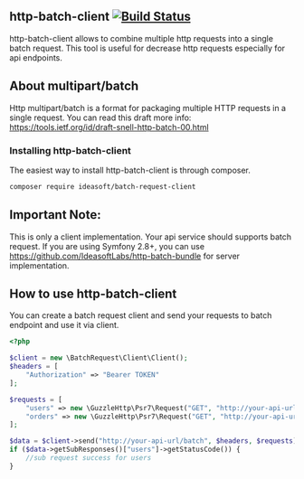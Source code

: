 ## http-batch-client [![Build Status](https://travis-ci.org/IdeasoftLabs/http-batch-client.svg?branch=master)](https://travis-ci.org/IdeasoftLabs/http-batch-client)
http-batch-client allows to combine multiple http requests into a single batch request.
This tool is useful for decrease http requests especially for api endpoints.
## About multipart/batch
Http multipart/batch is a format for packaging multiple HTTP requests in a single request. You can read this draft more info: https://tools.ietf.org/id/draft-snell-http-batch-00.html

### Installing http-batch-client
The easiest way to install http-batch-client is through composer.
```bash
composer require ideasoft/batch-request-client
```

## Important Note:
This is only a client implementation. Your api service should supports batch request.
If you are using Symfony 2.8+, you can use https://github.com/IdeasoftLabs/http-batch-bundle for server implementation.
## How to use http-batch-client
You can create a batch request client and send your requests to batch endpoint and use it via client.
```php
<?php

$client = new \BatchRequest\Client\Client();
$headers = [
    "Authorization" => "Bearer TOKEN"
];

$requests = [
    "users" => new \GuzzleHttp\Psr7\Request("GET", "http://your-api-url/users", ["Authorization" => "Bearer TOKEN"]),
    "orders" => new \GuzzleHttp\Psr7\Request("GET", "http://your-api-url/orders", ["Authorization" => "Bearer TOKEN"])
];

$data = $client->send("http://your-api-url/batch", $headers, $requests);
if ($data->getSubResponses()["users"]->getStatusCode()) {
    //sub request success for users 
}

